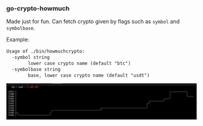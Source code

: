 ### go-crypto-howmuch
Made just for fun.
Can fetch crypto given by flags such as `symbol` and `symbolbase`.

Example:
```
Usage of ./bin/howmuchcrypto:
  -symbol string
        lower case crypto name (default "btc")
  -symbolbase string
        base, lower case crypto name (default "usdt")
```

![chart](./chart.gif)
